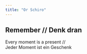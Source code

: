 ```yaml
---
title: "Or Schiro"
---
```


## Remember // Denk dran 

Every moment is a present //\
Jeder Moment ist ein Geschenk